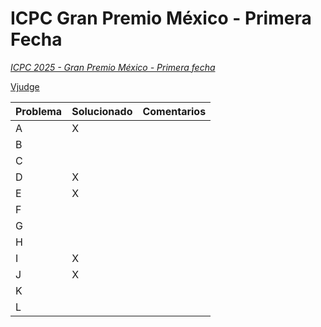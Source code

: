 # ICPC Gran Premio México - Primera Fecha

*[ICPC 2025 - Gran Premio México - Primera fecha](https://codeforces.com/gym/105873)*

[Vjudge](https://vjudge.net/contest/715896)

| Problema | Solucionado | Comentarios |
| -------- | ----------- | ----------- |
| A  | X  |  |
| B  |  |  |
| C  |  |  |
| D  | X  |  |
| E  | X  |  |
| F  |  |  |
| G  |  |  |
| H  |  |  |
| I  | X |  |
| J  | X |  |
| K  |  |  |
| L  |  |  |
